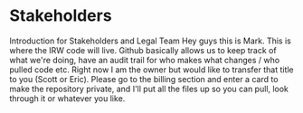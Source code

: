 # Stakeholders
Introduction for Stakeholders and Legal Team
Hey guys this is Mark. This is where the IRW code will live. Github basically allows us to keep track of what we're doing, have an audit trail for who makes what changes / who pulled code etc. Right now I am the owner but would like to transfer that title to you (Scott or Eric). Please go to the billing section and enter a card to make the repository private, and I'll put all the files up so you can pull, look through it or whatever you like. 
